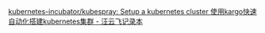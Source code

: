 

[kubernetes-incubator/kubespray: Setup a kubernetes cluster ](https://github.com/kubernetes-incubator/kubespray)
[使用kargo快速自动化搭建kubernetes集群 - 汪云飞记录本 ](http://www.wisely.top/2017/05/16/kargo-ansible-kubernetes/)